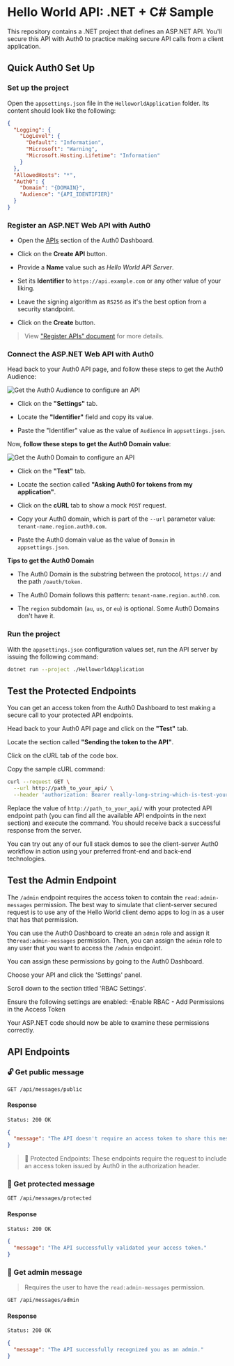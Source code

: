 # Hello World API: .NET + C# Sample

This repository contains a .NET project that defines an ASP.NET API. You'll secure this API with Auth0 to practice making secure API calls from a client application.

## Quick Auth0 Set Up

### Set up the project

Open the `appsettings.json` file in the `HelloworldApplication` folder. Its content should look like the following:

```json
{
  "Logging": {
    "LogLevel": {
      "Default": "Information",
      "Microsoft": "Warning",
      "Microsoft.Hosting.Lifetime": "Information"
    }
  },
  "AllowedHosts": "*",
  "Auth0": {
    "Domain": "{DOMAIN}",
    "Audience": "{API_IDENTIFIER}"
  }
}
```

### Register an ASP.NET Web API with Auth0

- Open the [APIs](https://manage.auth0.com/#/apis) section of the Auth0 Dashboard.

- Click on the **Create API** button.

- Provide a **Name** value such as _Hello World API Server_.

- Set its **Identifier** to `https://api.example.com` or any other value of your liking.

- Leave the signing algorithm as `RS256` as it's the best option from a security standpoint.

- Click on the **Create** button.

> View ["Register APIs" document](https://auth0.com/docs/get-started/set-up-apis) for more details.

### Connect the ASP.NET Web API with Auth0

Head back to your Auth0 API page, and follow these steps to get the Auth0 Audience:

![Get the Auth0 Audience to configure an API](https://images.ctfassets.net/23aumh6u8s0i/1CaZWZK062axeF2cpr884K/cbf29676284e12f8e234545de05dac58/get-the-auth0-audience)

- Click on the **"Settings"** tab.

- Locate the **"Identifier"** field and copy its value.

- Paste the "Identifier" value as the value of `Audience` in `appsettings.json`.

Now, **follow these steps to get the Auth0 Domain value**:

![Get the Auth0 Domain to configure an API](https://images.ctfassets.net/23aumh6u8s0i/37J4EUXKJWZxHIyxAQ8SYI/d968d967b5e954fc400163638ac2625f/get-the-auth0-domain)

- Click on the **"Test"** tab.

- Locate the section called **"Asking Auth0 for tokens from my application"**.

- Click on the **cURL** tab to show a mock `POST` request.

- Copy your Auth0 domain, which is part of the `--url` parameter value: `tenant-name.region.auth0.com`.

- Paste the Auth0 domain value as the value of `Domain` in `appsettings.json`.

**Tips to get the Auth0 Domain**

- The Auth0 Domain is the substring between the protocol, `https://` and the path `/oauth/token`.

- The Auth0 Domain follows this pattern: `tenant-name.region.auth0.com`.

- The `region` subdomain (`au`, `us`, or `eu`) is optional. Some Auth0 Domains don't have it.

### Run the project

With the `appsettings.json` configuration values set, run the API server by issuing the following command:

```bash
dotnet run --project ./HelloworldApplication
```

## Test the Protected Endpoints

You can get an access token from the Auth0 Dashboard to test making a secure call to your protected API endpoints.

Head back to your Auth0 API page and click on the **"Test"** tab.

Locate the section called **"Sending the token to the API"**.

Click on the cURL tab of the code box.

Copy the sample cURL command:

```bash
curl --request GET \
  --url http://path_to_your_api/ \
  --header 'authorization: Bearer really-long-string-which-is-test-your-access-token'
```

Replace the value of `http://path_to_your_api/` with your protected API endpoint path (you can find all the available API endpoints in the next section) and execute the command. You should receive back a successful response from the server.

You can try out any of our full stack demos to see the client-server Auth0 workflow in action using your preferred front-end and back-end technologies.

## Test the Admin Endpoint

The `/admin` endpoint requires the access token to contain the `read:admin-messages` permission. The best way to simulate that client-server secured request is to use any of the Hello World client demo apps to log in as a user that has that permission.

You can use the Auth0 Dashboard to create an `admin` role and assign it the`read:admin-messages` permission. Then, you can assign the `admin` role to any user that you want to access the `/admin` endpoint.

You can assign these permissions by going to the Auth0 Dashboard.

Choose your API and click the 'Settings' panel.

Scroll down to the section titled 'RBAC Settings'.

Ensure the following settings are enabled:
	-Enable RBAC
	- Add Permissions in the Access Token

Your ASP.NET code should now be able to examine these permissions correctly.

## API Endpoints

### 🔓 Get public message

```bash
GET /api/messages/public
```

#### Response

```bash
Status: 200 OK
```

```json
{
  "message": "The API doesn't require an access token to share this message."
}
```

> 🔐 Protected Endpoints: These endpoints require the request to include an access token issued by Auth0 in the authorization header.


### 🔐 Get protected message

```bash
GET /api/messages/protected
```

#### Response

```bash
Status: 200 OK
```

```json
{
  "message": "The API successfully validated your access token."
}
```

### 🔐 Get admin message

> Requires the user to have the `read:admin-messages` permission.

```bash
GET /api/messages/admin
```

#### Response

```bash
Status: 200 OK
```

```json
{
  "message": "The API successfully recognized you as an admin."
}
```
